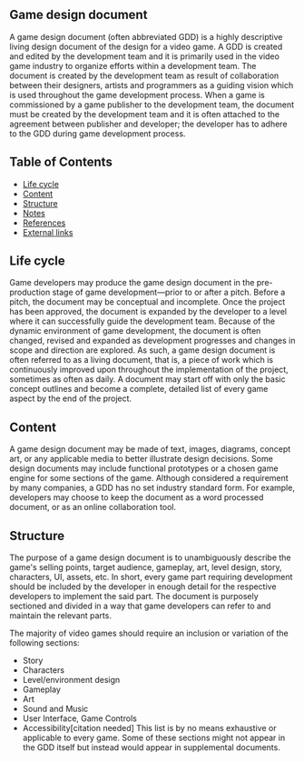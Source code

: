 
## Game design document
A game design document (often abbreviated GDD) is a highly descriptive living design document of the design for a video game.
A GDD is created and edited by the development team and it is primarily used in the video game industry to organize efforts within a development team. 
The document is created by the development team as result of collaboration between their designers, artists and programmers as a guiding vision which is used throughout the game development process. 
When a game is commissioned by a game publisher to the development team, the document must be created by the development team and it is often attached to the agreement between publisher and developer; the developer has to adhere to the GDD during game development process.

## Table of Contents
- [Life cycle](#)
- [Content](#)
- [Structure](#)
- [Notes](#)
- [References](#)
- [External links](#)

## Life cycle
Game developers may produce the game design document in the pre-production stage of game development—prior to or after a pitch.
Before a pitch, the document may be conceptual and incomplete. Once the project has been approved, the document is expanded by the developer to a level where it can successfully guide the development team.
Because of the dynamic environment of game development, the document is often changed, revised and expanded as development progresses and changes in scope and direction are explored. 
As such, a game design document is often referred to as a living document, that is, a piece of work which is continuously improved upon throughout the implementation of the project, sometimes as often as daily.
A document may start off with only the basic concept outlines and become a complete, detailed list of every game aspect by the end of the project.
## Content
A game design document may be made of text, images, diagrams, concept art, or any applicable media to better illustrate design decisions. Some design documents may include functional prototypes or a chosen game engine for some sections of the game.
Although considered a requirement by many companies, a GDD has no set industry standard form. For example, developers may choose to keep the document as a word processed document, or as an online collaboration tool.
## Structure
The purpose of a game design document is to unambiguously describe the game's selling points, target audience, gameplay, art, level design, story, characters, UI, assets, etc.
In short, every game part requiring development should be included by the developer in enough detail for the respective developers to implement the said part.
The document is purposely sectioned and divided in a way that game developers can refer to and maintain the relevant parts.

The majority of video games should require an inclusion or variation of the following sections:

- Story
- Characters
- Level/environment design
- Gameplay
- Art
- Sound and Music
- User Interface, Game Controls
- Accessibility[citation needed]
This list is by no means exhaustive or applicable to every game. Some of these sections might not appear in the GDD itself but instead would appear in supplemental documents.


